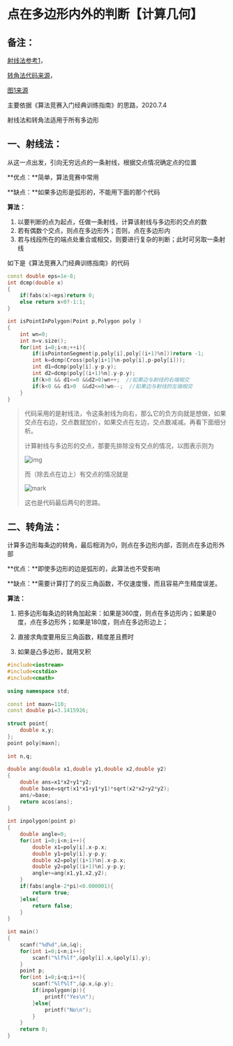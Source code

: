 # 点在多边形内外的判断【计算几何】

## 备注：

[射线法参考1](https://blog.csdn.net/yanjunmu/article/details/46723407)，

[转角法代码来源](https://blog.csdn.net/zhouzi2018/article/details/81737178?utm_medium=distribute.pc_relevant_t0.none-task-blog-BlogCommendFromMachineLearnPai2-1.compare&depth_1-utm_source=distribute.pc_relevant_t0.none-task-blog-BlogCommendFromMachineLearnPai2-1.compare)，

[图1来源](https://www.jianshu.com/p/ba03c600a557)   

主要依据《算法竞赛入门经典训练指南》的思路，2020.7.4

射线法和转角法适用于所有多边形

## 一、射线法：

从这一点出发，引向无穷远点的一条射线，根据交点情况确定点的位置

**优点：**简单，算法竞赛中常用

**缺点：**如果多边形是弧形的，不能用下面的那个代码

**算法：**

1. 以要判断的点为起点，任做一条射线，计算该射线与多边形的交点的数
2. 若有偶数个交点，则点在多边形外；否则，点在多边形内
3. 若与线段所在的端点处重合或相交，则要进行复杂的判断；此时可另取一条射线



如下是《算法竞赛入门经典训练指南》的代码

```c++
const double eps=1e-8;
int dcmp(double x)
{
    if(fabs(x)<eps)return 0;
    else return x<0?-1:1;
}

int isPointInPolygon(Point p,Polygon poly )
{
    int wn=0;
    int n=v.size();
    for(int i=0;i<n;++i){
        if(isPointonSegment(p,poly[i],poly[(i+1)%n]))return -1;
        int k=dcmp(Cross(poly[i+1]%n-poly[i],p-poly[i]));
        int d1=dcmp(poly[i].y-p.y);
        int d2=dcmp(poly[(i+1)%n].y-p.y);
        if(k>0 && d1<=0 &&d2>0)wn++;  //如果边与射线的右端相交
        if(k<0 && d1>0  &&d2<=0)wn--;  //如果边与射线的左端相交
    }
}
```

> 代码采用的是射线法，令这条射线为向右，那么它的负方向就是想做，如果交点在右边，交点数就加价，如果交点在左边，交点数减减。再看下面细分析。
>
> 计算射线与多边形的交点，那要先排除没有交点的情况，以图表示则为
>
> ![img](https://upload-images.jianshu.io/upload_images/2473543-208abbb9ed56c433.png?imageMogr2/auto-orient/strip|imageView2/2/w/633)
>
> 而（除去点在边上）有交点的情况就是
>
> ![mark](http://mally.oss-cn-qingdao.aliyuncs.com/PicGo上传的图片/20200704/224429682.png)
>
> 这也是代码最后两句的思路。
>





## 二、转角法：

计算多边形每条边的转角，最后相消为0，则点在多边形内部，否则点在多边形外部

**优点：**即使多边形的边是弧形的，此算法也不受影响

**缺点：**需要计算打了的反三角函数，不仅速度慢，而且容易产生精度误差。

**算法：**

1. 把多边形每条边的转角加起来：如果是360度，则点在多边形内；如果是0度，点在多边形外；如果是180度，则点在多边形边上；

2. 直接求角度要用反三角函数，精度差且费时

3. 如果是凸多边形，就用叉积

   

```c++
#include<iostream>
#include<cstdio>
#include<cmath>
 
using namespace std;
 
const int maxn=110;
const double pi=3.1415926;
 
struct point{
    double x,y;
};
point poly[maxn];
 
int n,q;
 
double ang(double x1,double y1,double x2,double y2)
{
    double ans=x1*x2+y1*y2;
    double base=sqrt(x1*x1+y1*y1)*sqrt(x2*x2+y2*y2);
    ans/=base;
    return acos(ans);
}
 
int inpolygon(point p)
{
    double angle=0;
    for(int i=0;i<n;i++){
        double x1=poly[i].x-p.x;
        double y1=poly[i].y-p.y;
        double x2=poly[(i+1)%n].x-p.x;
        double y2=poly[(i+1)%n].y-p.y;
        angle+=ang(x1,y1,x2,y2);
    }
    if(fabs(angle-2*pi)<0.000001){
        return true;
    }else{
        return false;
    }
}
 
int main()
{
    scanf("%d%d",&n,&q);
    for(int i=0;i<n;i++){
        scanf("%lf%lf",&poly[i].x,&poly[i].y);
    }
    point p;
    for(int i=0;i<q;i++){
        scanf("%lf%lf",&p.x,&p.y);
        if(inpolygon(p)){
            printf("Yes\n");
        }else{
            printf("No\n");
        }
    }
    return 0;
}
```

